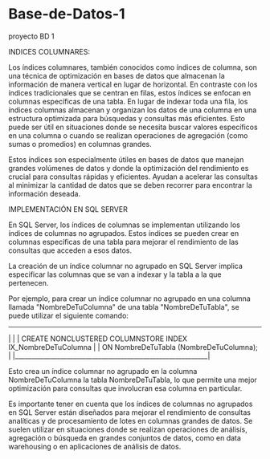 # Base-de-Datos-1
proyecto BD 1

INDICES COLUMNARES:

Los índices columnares, también conocidos como índices de columna, son una técnica de optimización 
en bases de datos que almacenan la información de manera vertical en lugar de horizontal. 
En contraste con los índices tradicionales que se centran en filas, estos índices se enfocan en columnas específicas de una tabla.
En lugar de indexar toda una fila, los índices columnas almacenan y organizan los datos de una columna en una estructura optimizada 
para búsquedas y consultas más eficientes. Esto puede ser útil en situaciones donde se necesita buscar valores específicos en una columna 
o cuando se realizan operaciones de agregación (como sumas o promedios) en columnas grandes.

Estos índices son especialmente útiles en bases de datos que manejan grandes volúmenes de datos y donde la optimización del rendimiento es crucial 
para consultas rápidas y eficientes. Ayudan a acelerar las consultas al minimizar la cantidad de datos que se deben recorrer para encontrar la información deseada.

IMPLEMENTACIÓN EN SQL SERVER

En SQL Server, los índices de columnas se implementan utilizando los índices de columnas no agrupados. 
Estos índices se pueden crear en columnas específicas de una tabla para mejorar el rendimiento de las consultas que acceden a esos datos.

La creación de un índice columnar no agrupado en SQL Server implica especificar las columnas que se van a indexar 
y la tabla a la que pertenecen. 

Por ejemplo, para crear un índice columnar no agrupado en una columna llamada "NombreDeTuColumna" de una tabla "NombreDeTuTabla", 
se puede utilizar el siguiente comando:
 ____________________________________________________________
|                                                            |
| CREATE NONCLUSTERED COLUMNSTORE INDEX IX_NombreDeTuColumna |
| ON NombreDeTuTabla (NombreDeTuColumna);                    |
|____________________________________________________________|

Esto crea un índice columnar no agrupado en la columna NombreDeTuColumna la tabla NombreDeTuTabla, lo que permite una mejor optimización 
para consultas que involucran esa columna en particular.

Es importante tener en cuenta que los índices de columnas no agrupados en SQL Server están diseñados para mejorar el rendimiento de consultas 
analíticas y de procesamiento de lotes en columnas grandes de datos. 
Se suelen utilizar en situaciones donde se realizan operaciones de análisis, agregación o búsqueda en grandes conjuntos de datos, 
como en data warehousing o en aplicaciones de análisis de datos.
